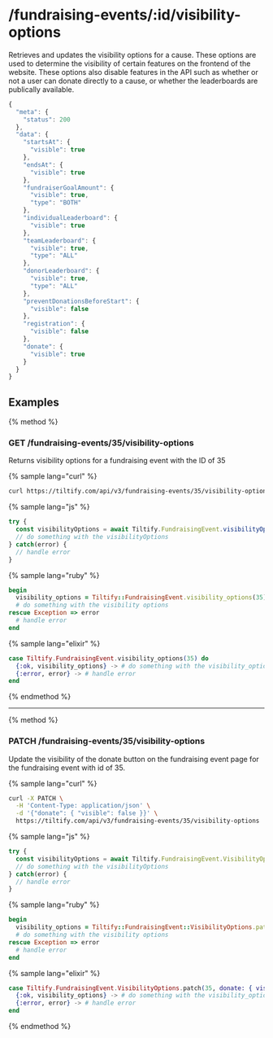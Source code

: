 # /fundraising-events/:id/visibility-options

Retrieves and updates the visibility options for a cause. These options are
used to determine the visibility of certain features on the frontend of the
website. These options also disable features in the API such as whether or not
a user can donate directly to a cause, or whether the leaderboards are
publically available.

```js
{
  "meta": {
    "status": 200
  },
  "data": {
    "startsAt": {
      "visible": true
    },
    "endsAt": {
      "visible": true
    },
    "fundraiserGoalAmount": {
      "visible": true,
      "type": "BOTH"
    },
    "individualLeaderboard": {
      "visible": true
    },
    "teamLeaderboard": {
      "visible": true,
      "type": "ALL"
    },
    "donorLeaderboard": {
      "visible": true,
      "type": "ALL"
    },
    "preventDonationsBeforeStart": {
      "visible": false
    },
    "registration": {
      "visible": false
    },
    "donate": {
      "visible": true
    }
  }
}
```

## Examples

{% method %}
### GET /fundraising-events/35/visibility-options
Returns visibility options for a fundraising event with the ID of 35

{% sample lang="curl" %}
```bash
curl https://tiltify.com/api/v3/fundraising-events/35/visibility-options
```

{% sample lang="js" %}
```js
try {
  const visibilityOptions = await Tiltify.FundraisingEvent.visibilityOptions(35)
  // do something with the visibilityOptions
} catch(error) {
  // handle error
}
```

{% sample lang="ruby" %}
```ruby
begin
  visibility_options = Tiltify::FundraisingEvent.visibility_options(35)
  # do something with the visibility options
rescue Exception => error
  # handle error
end
```

{% sample lang="elixir" %}
```elixir
case Tiltify.FundraisingEvent.visibility_options(35) do
  {:ok, visibility_options} -> # do something with the visibility_options
  {:error, error} -> # handle error
end
```

{% endmethod %}

---

{% method %}
### PATCH /fundraising-events/35/visibility-options
Update the visibility of the donate button on the fundraising event page for
the fundraising event with id of 35.

{% sample lang="curl" %}
```bash
curl -X PATCH \
  -H 'Content-Type: application/json' \
  -d '{"donate": { "visible": false }}' \
  https://tiltify.com/api/v3/fundraising-events/35/visibility-options
```

{% sample lang="js" %}
```js
try {
  const visibilityOptions = await Tiltify.FundraisingEvent.VisibilityOptions.patch(35, { donate: { visible: false } })
  // do something with the visibilityOptions
} catch(error) {
  // handle error
}
```

{% sample lang="ruby" %}
```ruby
begin
  visibility_options = Tiltify::FundraisingEvent::VisibilityOptions.patch(35, donate: { visible: false })
  # do something with the visibility options
rescue Exception => error
  # handle error
end
```

{% sample lang="elixir" %}
```elixir
case Tiltify.FundraisingEvent.VisibilityOptions.patch(35, donate: { visible: false } ) do
  {:ok, visibility_options} -> # do something with the visibility_options
  {:error, error} -> # handle error
end
```

{% endmethod %}
